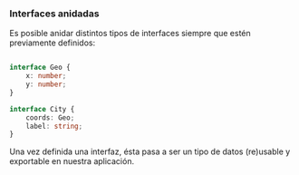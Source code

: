 ### Interfaces anidadas

Es posible anidar distintos tipos de interfaces siempre que estén previamente definidos:

```ts

interface Geo {
    x: number;
    y: number;
}

interface City {
    coords: Geo;
    label: string;
}
```

Una vez definida una interfaz, ésta pasa a ser un tipo de datos (re)usable y exportable en nuestra aplicación.